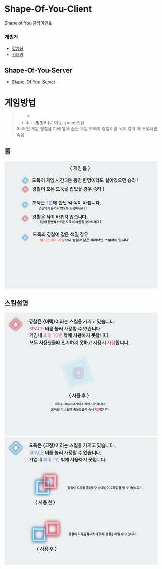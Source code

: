 # Shape-Of-You-Client

Shape of You 클라이언트

### 개발자
- [강예찬](https://github.com/kyechan99)
- [김태양](https://github.com/Lazyevilsquid)

## Shape-Of-You-Server
- [Shape-Of-You-Server](https://github.com/kyechan99/Shape-Of-You-Server)

게임방법
========
> &nbsp; &nbsp; &nbsp; &nbsp; ↑<br>
 &nbsp; &nbsp; ←↓→  (방향키)로 이동 spcae 스킬<br>
 3~9 인 게임 
경찰을 피해 맵에 숨는 게임
도둑이 경찰이랑 색이 같이 때 부딪치면 죽음

룰
--------------
<img src="img/Rule.png">

스킬설명
--------------
<img src="img/Police.png">

<img src="img/Thief.png">
